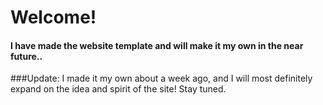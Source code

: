 # Welcome!

#### I have made the website template and will make it my own in the near future..

###Update: I made it my own about a week ago, and I will most definitely expand on the idea and spirit of the site! Stay tuned.
